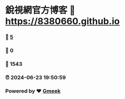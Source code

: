 # 銳視網官方博客 :link: https://8380660.github.io 
### :page_facing_up: [5](https://8380660.github.io/tag.html) 
### :speech_balloon: 0 
### :hibiscus: 1543 
### :alarm_clock: 2024-06-23 19:50:59 
### Powered by :heart: [Gmeek](https://github.com/Meekdai/Gmeek)
